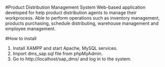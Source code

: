 #Product Distribution Management System
Web-based application developed for help product distribution agents to manage their workprocess. Able to perform operations such as inventory management, products purchasing, schedule distributing, warehouse management and employee management. 

#How to install 
1. Install XAMPP and start Apache, MySQL services.
2. Import dms_sap.sql file from phpMyAdmin.
3. Go to http://localhost/sap_dms/ and log in to the system. 
